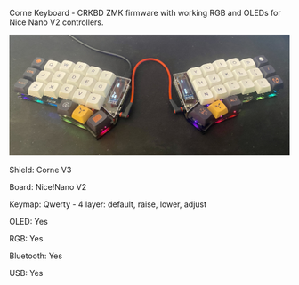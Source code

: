 Corne Keyboard - CRKBD ZMK firmware with working RGB and OLEDs for Nice Nano V2 controllers.


![alt text](crkbd.JPG)



Shield: Corne V3

Board: Nice!Nano V2

Keymap: Qwerty - 4 layer: default, raise, lower, adjust

OLED: Yes

RGB:  Yes

Bluetooth: Yes

USB: Yes 


